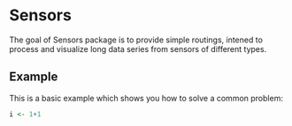 # Sensors

The goal of Sensors package is to provide simple routings, intened to process and visualize long data series from sensors of different types.

## Example

This is a basic example which shows you how to solve a common problem:

```R
i <- 1+1
```
